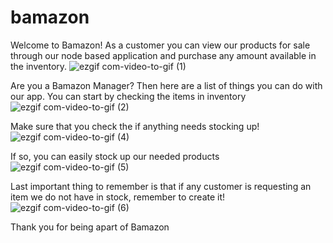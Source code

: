 # bamazon
Welcome to Bamazon! As a customer you can view our products for sale through our node based application and purchase any amount available in the inventory.
![ezgif com-video-to-gif (1)](https://user-images.githubusercontent.com/43261460/54243500-1e776080-44ff-11e9-9fe7-e278d162ef93.gif)

Are you a Bamazon Manager? Then here are a list of things you can do with our app.
You can start by checking the items in inventory
![ezgif com-video-to-gif (2)](https://user-images.githubusercontent.com/43261460/54243637-a3fb1080-44ff-11e9-88a6-65ca0b49fe37.gif)

Make sure that you check the if anything needs stocking up!
![ezgif com-video-to-gif (4)](https://user-images.githubusercontent.com/43261460/54243909-ac078000-4500-11e9-9b92-f1c475d613a1.gif)

If so, you can easily stock up our needed products
![ezgif com-video-to-gif (5)](https://user-images.githubusercontent.com/43261460/54243957-dbb68800-4500-11e9-9495-e13a40455482.gif)

Last important thing to remember is that if any customer is requesting an item we do not have in stock, remember to create it!
![ezgif com-video-to-gif (6)](https://user-images.githubusercontent.com/43261460/54244065-4bc50e00-4501-11e9-8966-ade2b530d210.gif)


Thank you for being apart of Bamazon

